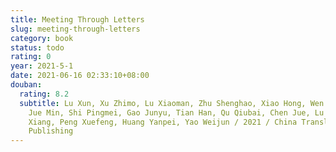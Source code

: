 ```yaml
---
title: Meeting Through Letters
slug: meeting-through-letters
category: book
status: todo
rating: 0
year: 2021-5-1
date: 2021-06-16 02:33:10+08:00
douban:
  rating: 8.2
  subtitle: Lu Xun, Xu Zhimo, Lu Xiaoman, Zhu Shenghao, Xiao Hong, Wen Yiduo, Lin
    Jue Min, Shi Pingmei, Gao Junyu, Tian Han, Qu Qiubai, Chen Jue, Lu Yin, Zhu
    Xiang, Peng Xuefeng, Huang Yanpei, Yao Weijun / 2021 / China Translation
    Publishing
---
```



